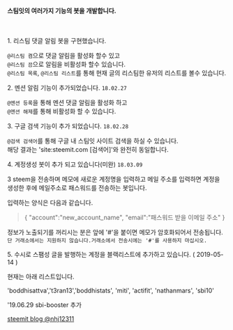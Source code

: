 <h4>스팀잇의 여러가지 기능의 봇을 개발합니다.</h4>
<br />

1\. 리스팀 댓글 알림 봇을 구현했습니다.

`@리스팀 켬`으로 댓글 알림을 활성화 할수 있고<br />
`@리스팀 끔`으로 알림을 비활성화 할수 있습니다.<br />
`@리스팀 목록`, `@리스팀 리스트`를 통해 현재 글의 리스팀한 유저의 리스트를 볼수 있습니다.<br />

2\. 멘션 알림 기능이 추가되었습니다. `18.02.27`

`@멘션 등록`을 통해 멘션 댓글 알림을 활성화 하고<br />
`@멘션 해제`를 통해 비활성화 할 수 있습니다.<br />

3\. 구글 검색 기능이 추가 되었습니다. `18.02.28`

`@검색 검색어`를 통해 구글 내 스팀잇 사이트 검색을 하실 수 있습니다.<br />
해당 결과는 'site:steemit.com [검색어]'와 완전히 동일합니다.

4\. 계정생성 봇이 추가 되고 있습니다(미완) `18.03.09`

3 steem을 전송하며 메모에 새로운 계정명을 입력하고 메일 주소를 입력하면 계정을 생성한 후에 메일주소로 패스워드를 전송하는 봇입니다.

입력하는 양식은 다음과 같습니다.

>{ "account":"new_account_name", "email":"패스워드 받을 이메일 주소" }

정보가 노출되기를 꺼리시는 분은 앞에 '#'을 붙이면 메모가 암호화되어서 전송됩니다. `단 거래소에서는 지원하지 않습니다.거래소에서 전송시에는 '#'를 사용하지 마십시오. `

5\. 수시로 스팸성 글을 발행하는 계정을 블랙리스트에 추가하고 있습니다. ( 2019-05-14 )

현재는 아래 리스트입니다.

'boddhisattva','t3ran13','boddhistats', 'miti', 'actifit', 'nathanmars', 'sbi10'

'19.06.29 sbi-booster 추가



[steemit blog @nhj12311](https://steemit.com/@nhj12311)
